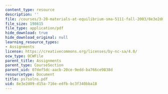 ```yaml
---
content_type: resource
description: ''
file: /courses/3-20-materials-at-equilibrium-sma-5111-fall-2003/8e3e2d09d15a716eedfbbc3f340bba18_ps7solns.pdf
file_size: 198615
file_type: application/pdf
hide_download: true
hide_download_original: null
learning_resource_types:
- Assignments
license: https://creativecommons.org/licenses/by-nc-sa/4.0/
ocw_type: OCWFile
parent_title: Assignments
parent_type: CourseSection
parent_uid: 07def5dc-aacb-20ce-9edd-ba766ce9838d
resourcetype: Document
title: ps7solns.pdf
uid: 8e3e2d09-d15a-716e-edfb-bc3f340bba18
---
```

